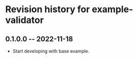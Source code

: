 # Revision history for example-validator

## 0.1.0.0 -- 2022-11-18

* Start developing with base example.
